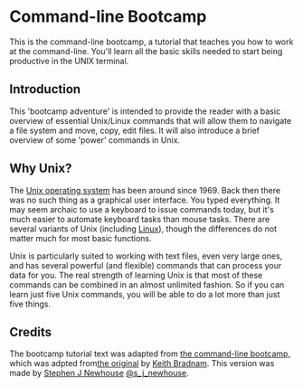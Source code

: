 
# Command-line Bootcamp
This is the command-line bootcamp, a tutorial that teaches you how to work at the command-line. You'll learn all the basic skills needed to start being productive in the UNIX terminal.

## Introduction

This 'bootcamp adventure' is intended to provide the reader with a basic overview of essential Unix/Linux commands that will allow them to navigate a file system and move, copy, edit files. It will also introduce a brief overview of some 'power' commands in Unix.

## Why Unix?

The [Unix operating system][Unix] has been around since 1969. Back then there was no such thing as a graphical user interface. You typed everything. It may seem archaic to use a keyboard to issue commands today, but it's much easier to automate keyboard tasks than mouse tasks. There are several variants of Unix (including [Linux][Linux]), though the differences do not matter much for most basic functions.

[Unix]: http://en.wikipedia.org/wiki/Unix
[Linux]: http://en.wikipedia.org/wiki/Linux

Unix is particularly suited to working with text files, even very large ones, and has several powerful (and flexible) commands that can process your data for you. The real strength of learning Unix is that most of these commands can be combined in an almost unlimited fashion. So if you can learn just five Unix commands, you will be able to do a lot more than just five things.

## Credits

The bootcamp tutorial text was adapted from [the command-line bootcamp,](http://rik.smith-unna.com/command_line_bootcamp/?id=dmj203cz42i) which was adpted from[the original](http://rescuedbycode.com/linux-bootcamp) by [Keith Bradnam](http://www.keithbradnam.com/). This version was made by [Stephen J Newhouse](https://www.linkedin.com/in/sjnewhouse/) [@s_j_newhouse](https://twitter.com/s_j_newhouse). 
